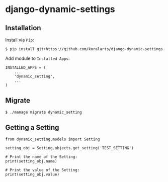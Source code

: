 django-dynamic-settings
=======================

## Installation

Install via `Pip`:

```
$ pip install git+https://github.com/koralarts/django-dynamic-settings
```

Add module to `Installed Apps`:

```
INSTALLED_APPS = (
	...
	'dynamic_setting',
	...
)
```

## Migrate

```
$ ./manage migrate dynamic_setting
```

## Getting a Setting
```
from dynamic_setting.models import Setting

setting_obj = Setting.objects.get_setting('TEST_SETTING')

# Print the name of the Setting:
print(setting_obj.name)

# Print the value of the Setting:
print(setting_obj.value)
```

